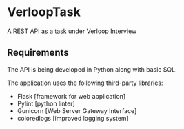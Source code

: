 # VerloopTask
A REST API as a task under Verloop Interview

## Requirements

The API is being developed in Python along with basic SQL.

The application uses the following third-party libraries:

- Flask [framework for web application]
- Pylint [python linter]
- Gunicorn [Web Server Gateway Interface]
- coloredlogs [improved logging system]


